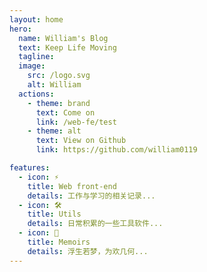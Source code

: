 ```yaml
---
layout: home
hero:
  name: William's Blog
  text: Keep Life Moving
  tagline:
  image:
    src: /logo.svg
    alt: William
  actions:
    - theme: brand
      text: Come on
      link: /web-fe/test
    - theme: alt
      text: View on Github
      link: https://github.com/william0119

features:
  - icon: ⚡️
    title: Web front-end
    details: 工作与学习的相关记录...
  - icon: 🛠️
    title: Utils
    details: 日常积累的一些工具软件...
  - icon: 🖖
    title: Memoirs
    details: 浮生若梦，为欢几何...
---
```

